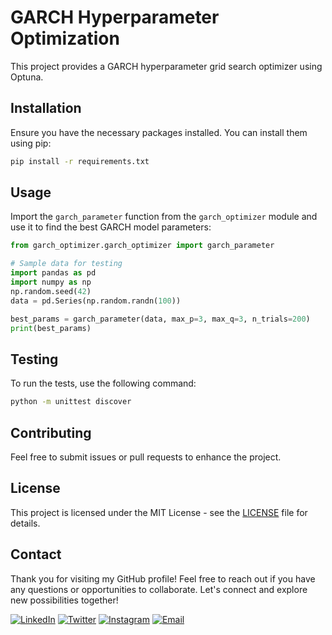 # GARCH Hyperparameter Optimization

This project provides a GARCH hyperparameter grid search optimizer using Optuna.

## Installation

Ensure you have the necessary packages installed. You can install them using pip:

```bash
pip install -r requirements.txt
```

## Usage

Import the `garch_parameter` function from the `garch_optimizer` module and use it to find the best GARCH model parameters:

```python
from garch_optimizer.garch_optimizer import garch_parameter

# Sample data for testing
import pandas as pd
import numpy as np
np.random.seed(42)
data = pd.Series(np.random.randn(100))

best_params = garch_parameter(data, max_p=3, max_q=3, n_trials=200)
print(best_params)
```

## Testing

To run the tests, use the following command:

```bash
python -m unittest discover
```

## Contributing

Feel free to submit issues or pull requests to enhance the project.

## License

This project is licensed under the MIT License - see the [LICENSE](LICENSE) file for details.

## Contact

Thank you for visiting my GitHub profile! Feel free to reach out if you have any questions or opportunities to collaborate. Let's connect and explore new possibilities together!

[![LinkedIn](https://img.shields.io/badge/LinkedIn-Yosri%20Ben%20Halima-blue)](https://www.linkedin.com/in/yosri-ben-halima-3553a9221/)
[![Twitter](https://img.shields.io/badge/Facebook-@Yosry%20Ben%20Hlima-navy)](https://www.facebook.com/NottherealYxsry)
[![Instagram](https://img.shields.io/badge/Instagram-@yosrybh-orange)](https://www.instagram.com/yosrybh/)
[![Email](https://img.shields.io/badge/Email-yosri.benhalima@ept.ucar.tn-white)](yosri.benhalima@ept.ucar.tn)


